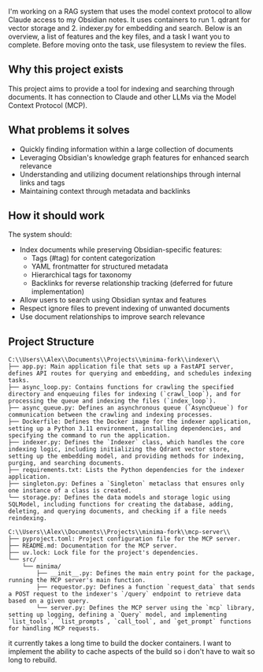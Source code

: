 I'm working on a RAG system that uses the model context protocol to allow Claude access to my Obsidian notes. It uses containers to run 1. qdrant for vector storage and 2. indexer.py for embedding and search. Below is an overview, a list of features and the key files, and a task I want you to complete. Before moving onto the task, use filesystem to review the files.

<overview>

## Why this project exists
This project aims to provide a tool for indexing and searching through documents. It has connection to Claude and other LLMs via the Model Context Protocol (MCP).

## What problems it solves
- Quickly finding information within a large collection of documents
- Leveraging Obsidian's knowledge graph features for enhanced search relevance
- Understanding and utilizing document relationships through internal links and tags
- Maintaining context through metadata and backlinks

## How it should work
The system should:
- Index documents while preserving Obsidian-specific features:
  - Tags (#tag) for content categorization
  - YAML frontmatter for structured metadata
  - Hierarchical tags for taxonomy
  - Backlinks for reverse relationship tracking (deferred for future implementation)
- Allow users to search using Obsidian syntax and features
- Respect ignore files to prevent indexing of unwanted documents
- Use document relationships to improve search relevance
</overview>

<files>

## Project Structure
```
C:\\Users\\Alex\\Documents\\Projects\\minima-fork\\indexer\\
├── app.py: Main application file that sets up a FastAPI server, defines API routes for querying and embedding, and schedules indexing tasks.
├── async_loop.py: Contains functions for crawling the specified directory and enqueuing files for indexing (`crawl_loop`), and for processing the queue and indexing the files (`index_loop`).
├── async_queue.py: Defines an asynchronous queue (`AsyncQueue`) for communication between the crawling and indexing processes.
├── Dockerfile: Defines the Docker image for the indexer application, setting up a Python 3.11 environment, installing dependencies, and specifying the command to run the application.
├── indexer.py: Defines the `Indexer` class, which handles the core indexing logic, including initializing the Qdrant vector store, setting up the embedding model, and providing methods for indexing, purging, and searching documents.
├── requirements.txt: Lists the Python dependencies for the indexer application.
├── singleton.py: Defines a `Singleton` metaclass that ensures only one instance of a class is created.
└── storage.py: Defines the data models and storage logic using SQLModel, including functions for creating the database, adding, deleting, and querying documents, and checking if a file needs reindexing.

C:\\Users\\Alex\\Documents\\Projects\\minima-fork\\mcp-server\\
├── pyproject.toml: Project configuration file for the MCP server.
├── README.md: Documentation for the MCP server.
├── uv.lock: Lock file for the project's dependencies.
└── src/
    └── minima/
        ├── __init__.py: Defines the main entry point for the package, running the MCP server's main function.
        ├── requestor.py: Defines a function `request_data` that sends a POST request to the indexer's `/query` endpoint to retrieve data based on a given query.
        └── server.py: Defines the MCP server using the `mcp` library, setting up logging, defining a `Query` model, and implementing `list_tools`, `list_prompts`, `call_tool`, and `get_prompt` functions for handling MCP requests.
```
</files>

<task>
it currently takes a long time to build the docker containers. I want to implement the ability to cache aspects of the build so i don't have to wait so long to rebuild.
 </task>

